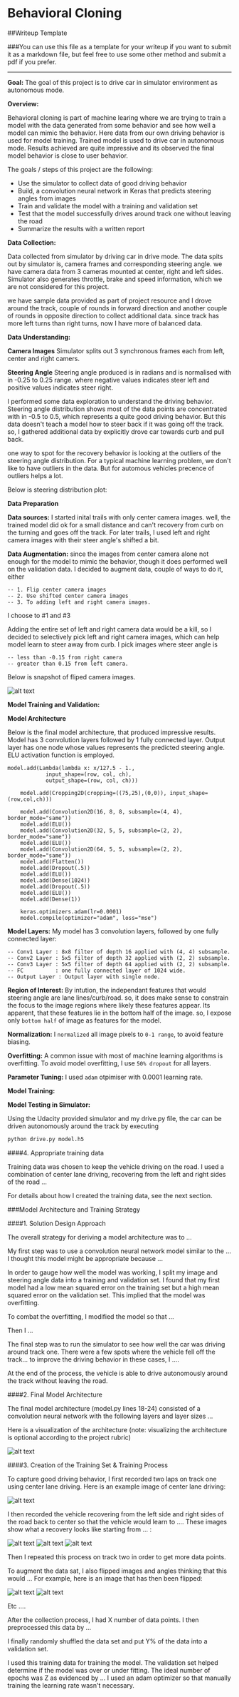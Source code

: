 # **Behavioral Cloning** 

##Writeup Template

###You can use this file as a template for your writeup if you want to submit it as a markdown file, but feel free to use some other method and submit a pdf if you prefer.

---

**Goal:**
The goal of this project is to drive car in simulator environment as autonomous mode.


[//]: # (Image References)

[image1]: ./output_images/DataAnalysis.jpg "Model Visualization"
[image2]: ./examples/placeholder.png "Grayscaling"
[image3]: ./examples/placeholder_small.png "Recovery Image"
[image4]: ./examples/placeholder_small.png "Recovery Image"
[image5]: ./examples/placeholder_small.png "Recovery Image"
[image6]: ./examples/placeholder_small.png "Normal Image"
[image7]: ./examples/placeholder_small.png "Flipped Image"



**Overview:**

Behavioral cloning is part of machine learing where we are trying to train a model with the data generated
from some behavior and see how well a model can mimic the behavior. Here data from our own driving 
behavior is used for model training. Trained model is used to drive car in autonomous mode. Results achieved
are quite impressive and its observed the final model behavior is close to user behavior.

The goals / steps of this project are the following:
* Use the simulator to collect data of good driving behavior
* Build, a convolution neural network in Keras that predicts steering angles from images
* Train and validate the model with a training and validation set
* Test that the model successfully drives around track one without leaving the road
* Summarize the results with a written report




**Data Collection:**

Data collected from simulator by driving car in drive mode. The data spits out by simulator is, camera
frames and corresponding steering angle. we have camera data from 3 cameras mounted at center, right and
left sides. Simulator also generates throttle, brake and speed information, which we are not considered for
this project.

we have sample data provided as part of project resource and I drove around the track, couple of rounds 
in forward direction and another couple of rounds in opposite direction to collect additional data. since track 
has more left turns than right turns, now I have more of balanced data.


**Data Understanding:**

**Camera Images**
Simulator splits out 3 synchronous frames each from left, center and right camers.

**Steering Angle**
Steering angle produced is in radians and is normalised with in  -0.25 to 0.25 range. where negative values
indicates steer left and positive values indicates steer right.

I performed some data exploration to understand the driving behavior. Steering angle distribution shows most 
of the data points are concentrated with in -0.5 to 0.5, which represents a quite good driving behavior.
But this data doesn't teach a model how to steer back if it was going off the track. so, I gathered additional
data by explicitly drove car towards curb and pull back.

one way to spot for the recovery behavior is looking at the outliers of the steering angle distribution. For a 
typical machine learning problem, we don't like to have outliers in the data. But for automous vehicles 
precence of outliers helps a lot.

Below is steering distribution plot:


**Data Preparation**

**Data sources:**
I started inital trails with only center camera images. well, the trained model did ok for a small distance
and can't recovery from curb on the turning and goes off the track. For later trails, I used left and right 
camera images with their steer angle's shifted a bit. 


**Data Augmentation:**
since the images from center camera alone not enough for the model to mimic the behavior, though it does performed
well on the validation data. I decided to augment data, couple of ways to do it, either 

    -- 1. Flip center camera images
    -- 2. Use shifted center camera images
    -- 3. To adding left and right camera images. 

I choose to #1 and #3

Adding the entire set of left and right camera data would be a kill, so I decided to selectively pick left and right
camera images, which can help model learn to steer away from curb. I pick images where steer angle is 
    
    -- less than -0.15 from right camera
    -- greater than 0.15 from left camera.

Below is snapshot of fliped camera images.

![alt text][image1]


**Model Training and Validation:**

**Model Architecture**

Below is the final model architecture, that produced impressive results.
Model has 3 convolution layers followed by 1 fully connected layer.
Output layer has one node whose values represents the predicted steering angle.
ELU activation function is employed.

```
model.add(Lambda(lambda x: x/127.5 - 1.,
            input_shape=(row, col, ch),
            output_shape=(row, col, ch)))
    
    model.add(Cropping2D(cropping=((75,25),(0,0)), input_shape=(row,col,ch)))
    
    model.add(Convolution2D(16, 8, 8, subsample=(4, 4), border_mode="same"))
    model.add(ELU())
    model.add(Convolution2D(32, 5, 5, subsample=(2, 2), border_mode="same"))
    model.add(ELU())
    model.add(Convolution2D(64, 5, 5, subsample=(2, 2), border_mode="same"))
    model.add(Flatten())
    model.add(Dropout(.5))
    model.add(ELU())
    model.add(Dense(1024))
    model.add(Dropout(.5))
    model.add(ELU())
    model.add(Dense(1))

    keras.optimizers.adam(lr=0.0001)
    model.compile(optimizer="adam", loss="mse")
```

**Model Layers:**
My model has 3 convolution layers, followed by one fully connected layer:

    -- Conv1 Layer : 8x8 filter of depth 16 applied with (4, 4) subsample.
    -- Conv2 Layer : 5x5 filter of depth 32 applied with (2, 2) subsample. 
    -- Conv3 Layer : 5x5 filter of depth 64 applied with (2, 2) subsample.
    -- FC          : one fully connected layer of 1024 wide.
    -- Output Layer : Output layer with single node.


**Region of Interest:**
By intution, the independant features that would steering angle are lane lines/curb/road. so, it does make 
sense to constrain the focus to the image regions where likely these features appear. Its apparent, that
these features lie in the bottom half of the image. so, I expose only `bottom half` of image as features for 
the model.

**Normalization:**
I `normalized` all image pixels to `0-1 range`, to avoid feature biasing.

**Overfitting:**
A common issue with most of machine learning algorithms is overfitting. To avoid model overfitting, I use
`50% dropout` for all layers.

**Parameter Tuning:**
I used `adam` otpimiser with 0.0001 learning rate.

**Model Training:**


**Model Testing in Simulator:**

Using the Udacity provided simulator and my drive.py file, the car can be driven autonomously around the track by executing 
```sh
python drive.py model.h5
```




####4. Appropriate training data

Training data was chosen to keep the vehicle driving on the road. I used a combination of center lane driving, recovering from the left and right sides of the road ... 

For details about how I created the training data, see the next section. 

###Model Architecture and Training Strategy

####1. Solution Design Approach

The overall strategy for deriving a model architecture was to ...

My first step was to use a convolution neural network model similar to the ... I thought this model might be appropriate because ...

In order to gauge how well the model was working, I split my image and steering angle data into a training and validation set. I found that my first model had a low mean squared error on the training set but a high mean squared error on the validation set. This implied that the model was overfitting. 

To combat the overfitting, I modified the model so that ...

Then I ... 

The final step was to run the simulator to see how well the car was driving around track one. There were a few spots where the vehicle fell off the track... to improve the driving behavior in these cases, I ....

At the end of the process, the vehicle is able to drive autonomously around the track without leaving the road.

####2. Final Model Architecture

The final model architecture (model.py lines 18-24) consisted of a convolution neural network with the following layers and layer sizes ...

Here is a visualization of the architecture (note: visualizing the architecture is optional according to the project rubric)

![alt text][image1]

####3. Creation of the Training Set & Training Process

To capture good driving behavior, I first recorded two laps on track one using center lane driving. Here is an example image of center lane driving:

![alt text][image2]

I then recorded the vehicle recovering from the left side and right sides of the road back to center so that the vehicle would learn to .... These images show what a recovery looks like starting from ... :

![alt text][image3]
![alt text][image4]
![alt text][image5]

Then I repeated this process on track two in order to get more data points.

To augment the data sat, I also flipped images and angles thinking that this would ... For example, here is an image that has then been flipped:

![alt text][image6]
![alt text][image7]

Etc ....

After the collection process, I had X number of data points. I then preprocessed this data by ...


I finally randomly shuffled the data set and put Y% of the data into a validation set. 

I used this training data for training the model. The validation set helped determine if the model was over or under fitting. The ideal number of epochs was Z as evidenced by ... I used an adam optimizer so that manually training the learning rate wasn't necessary.
